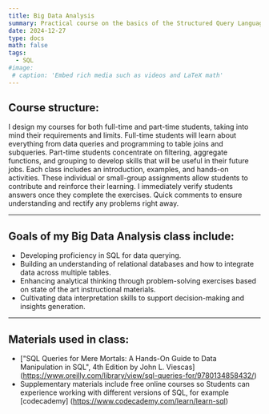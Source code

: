 ```yaml
---
title: Big Data Analysis
summary: Practical course on the basics of the Structured Query Language (SQL) using Microsoft Server environment. 
date: 2024-12-27
type: docs
math: false
tags:
  - SQL
#image:
 # caption: 'Embed rich media such as videos and LaTeX math'
---
```

## Course structure: 
  I design my courses for both full-time and part-time students, taking into mind their requirements and limits. Full-time students will learn about everything from data queries and programming to table joins and subqueries. Part-time students concentrate on filtering, aggregate functions, and grouping to develop skills that will be useful in their future jobs.
  Each class includes an introduction, examples, and hands-on activities. These individual or small-group assignments allow students to contribute and reinforce their learning. I immediately verify students answers once they complete the exercises. Quick comments to ensure understanding and rectify any problems right away.

--- 
## Goals of my Big Data Analysis class include: 

  - Developing proficiency in SQL for data querying.
  - Building an understanding of relational databases and how to integrate data across multiple tables.
  - Enhancing analytical thinking through problem-solving exercises based on state of the art instructional materials.
  - Cultivating data interpretation skills to support decision-making and insights generation.
---
## Materials used in class: 
  - ["SQL Queries for Mere Mortals: A Hands-On Guide to Data Manipulation in SQL", 4th Edition by John L. Viescas] (https://www.oreilly.com/library/view/sql-queries-for/9780134858432/)
  - Supplementary materials include free online courses so Students can experience working with different versions of SQL, for example [codecademy] (https://www.codecademy.com/learn/learn-sql)

